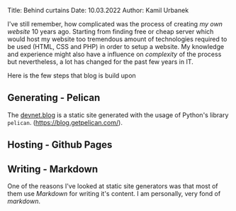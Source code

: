 Title: Behind curtains
Date: 10.03.2022
Author: Kamil Urbanek

I've still remember, how complicated was the process of creating *my own website* 10 years ago. Starting from finding free or cheap server which would host my website too tremendous amount of technologies required to be used (HTML, CSS and PHP) in order to setup a website. My knowledge and experience might also have a influence on *complexity* of the process but nevertheless, a lot has changed for the past few years in IT.

Here is the few steps that blog is build upon

## Generating - Pelican

The [devnet.blog](https://devnet.blog) is a static site generated with the usage of Python's library `pelican`.  (https://blog.getpelican.com/).



## Hosting - Github Pages




## Writing - Markdown



One of the reasons I've looked at static site generators was that most of them use *Markdown* for writing it's content. I am personally, very fond of *markdown*.